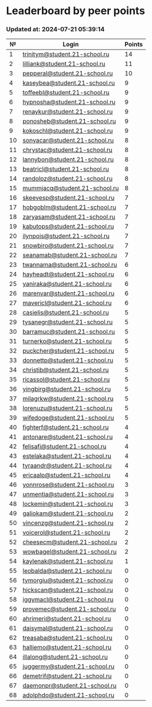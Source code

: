 # Leaderboard by peer points

### Updated at: 2024-07-21 05:39:14

| № | Login | Points |
|---|-------|--------|
|1|trinitym@student.21-school.ru|14|
|2|lilliank@student.21-school.ru|11|
|3|pepperal@student.21-school.ru|10|
|4|kaseybea@student.21-school.ru|9|
|5|toffeebl@student.21-school.ru|9|
|6|hypnosha@student.21-school.ru|9|
|7|renaykur@student.21-school.ru|9|
|8|ponosheb@student.21-school.ru|9|
|9|kokoschl@student.21-school.ru|9|
|10|sonyacar@student.21-school.ru|8|
|11|chrystac@student.21-school.ru|8|
|12|lannybon@student.21-school.ru|8|
|13|beatricl@student.21-school.ru|8|
|14|randolpz@student.21-school.ru|8|
|15|mummjacq@student.21-school.ru|8|
|16|skeevesp@student.21-school.ru|7|
|17|hobgoblm@student.21-school.ru|7|
|18|zaryasam@student.21-school.ru|7|
|19|kabutops@student.21-school.ru|7|
|20|ilynpois@student.21-school.ru|7|
|21|snowbiro@student.21-school.ru|7|
|22|seanamab@student.21-school.ru|7|
|23|twannama@student.21-school.ru|6|
|24|hayheadt@student.21-school.ru|6|
|25|yaniraka@student.21-school.ru|6|
|26|marenvar@student.21-school.ru|6|
|27|mavericl@student.21-school.ru|6|
|28|casielis@student.21-school.ru|5|
|29|tysanegr@student.21-school.ru|5|
|30|barramuc@student.21-school.ru|5|
|31|turnerko@student.21-school.ru|5|
|32|puckcher@student.21-school.ru|5|
|33|donnettp@student.21-school.ru|5|
|34|christib@student.21-school.ru|5|
|35|ricassol@student.21-school.ru|5|
|36|yingbirg@student.21-school.ru|5|
|37|milagrkw@student.21-school.ru|5|
|38|lorenuzu@student.21-school.ru|5|
|39|wifedoge@student.21-school.ru|5|
|40|fighterf@student.21-school.ru|4|
|41|antonare@student.21-school.ru|4|
|42|felisafi@student.21-school.ru|4|
|43|estelaka@student.21-school.ru|4|
|44|tyraandr@student.21-school.ru|4|
|45|ericaalp@student.21-school.ru|4|
|46|yonnrose@student.21-school.ru|3|
|47|unmentia@student.21-school.ru|3|
|48|lockemin@student.21-school.ru|3|
|49|galiokam@student.21-school.ru|2|
|50|vincenzg@student.21-school.ru|2|
|51|voicerol@student.21-school.ru|2|
|52|cheesecm@student.21-school.ru|2|
|53|wowbagel@student.21-school.ru|2|
|54|kaylenak@student.21-school.ru|1|
|55|leobalda@student.21-school.ru|0|
|56|tymorgiu@student.21-school.ru|0|
|57|hickscan@student.21-school.ru|0|
|58|iggymacl@student.21-school.ru|0|
|59|provemec@student.21-school.ru|0|
|60|ahrimeri@student.21-school.ru|0|
|61|daisymal@student.21-school.ru|0|
|62|treasaba@student.21-school.ru|0|
|63|halliemo@student.21-school.ru|0|
|64|illalong@student.21-school.ru|0|
|65|juggermy@student.21-school.ru|0|
|66|demetrif@student.21-school.ru|0|
|67|daemonpr@student.21-school.ru|0|
|68|adolphdo@student.21-school.ru|0|


